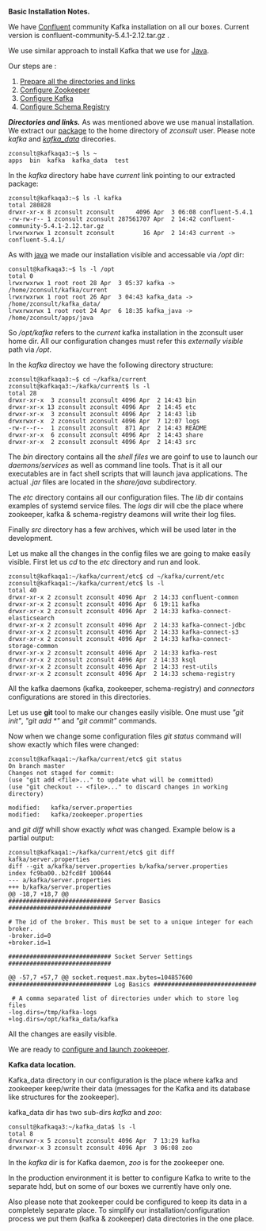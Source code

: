 **Basic Installation Notes.**

We have [Confluent](https://www.confluent.io/) community Kafka installation on all our boxes.
Current version is confluent-community-5.4.1-2.12.tar.gz <a name="bin_flink_zero"/>.

We use similar approach to install Kafka that we use for [Java](./JavaNotes.md).

Our steps are :

1. [Prepare all the directories and links](#bin_flink_one)
2. [Configure Zookeeper](./zookeeper_settings.md)
3. [Configure Kafka](./kafka_settings.md)
4. [Configure Schema Registry]()


***Directories and links.*** <a name="bin_flink_one"/>
As was mentioned above we use manual installation. We extract our [package](#bin_flink_zero) to the home directory of _zconsult_ user. Please note _kafka_ and [_kafka_data_](#bin_flink_two) direcories.

    zconsult@kafkaqa3:~$ ls ~
    apps  bin  kafka  kafka_data  test

In the _kafka_ directory habe have _current_ link pointing to our extracted package:

    zconsult@kafkaqa3:~$ ls -l kafka
    total 280828
    drwxr-xr-x 8 zconsult zconsult      4096 Apr  3 06:08 confluent-5.4.1
    -rw-rw-r-- 1 zconsult zconsult 287561707 Apr  2 14:42 confluent-community-5.4.1-2.12.tar.gz
    lrwxrwxrwx 1 zconsult zconsult        16 Apr  2 14:43 current -> confluent-5.4.1/

As with [java](./JavaNotes.md) we made our installation visible and accessable via _/opt_ dir:

    consult@kafkaqa3:~$ ls -l /opt
    total 0
    lrwxrwxrwx 1 root root 28 Apr  3 05:37 kafka -> /home/zconsult/kafka/current
    lrwxrwxrwx 1 root root 26 Apr  3 04:43 kafka_data -> /home/zconsult/kafka_data/
    lrwxrwxrwx 1 root root 24 Apr  6 18:35 kafka_java -> /home/zconsult/apps/java

So _/opt/kafka_ refers to the _current_ kafka installation in the zconsult user home dir. All our configuration changes must refer this _externally visible_ path via _/opt_.

In the _kafka_ directoy we have the following directory structure:

    zconsult@kafkaqa3:~$ cd ~/kafka/current
    zconsult@kafkaqa3:~/kafka/current$ ls -l
    total 28
    drwxr-xr-x  3 zconsult zconsult 4096 Apr  2 14:43 bin
    drwxr-xr-x 13 zconsult zconsult 4096 Apr  2 14:45 etc
    drwxr-xr-x  3 zconsult zconsult 4096 Apr  2 14:43 lib
    drwxrwxr-x  2 zconsult zconsult 4096 Apr  7 12:07 logs
    -rw-r--r--  1 zconsult zconsult  871 Apr  2 14:43 README
    drwxr-xr-x  6 zconsult zconsult 4096 Apr  2 14:43 share
    drwxr-xr-x  2 zconsult zconsult 4096 Apr  2 14:43 src

The _bin_ directory contains all the _shell files_ we are goinf to use to launch our _daemons/services_ as well as command line tools. That is it all our executables are in fact shell scripts that will launch java applications. The actual _.jar_ files are located in the _share/java_ subdirectory.

The _etc_ directory contains all our configuration files. The _lib_ dir contains examples of systemd service files. The _logs_ dir will cbe the place where zookeeper, kafka & schema-registry deamons will write their log files.

Finally _src_ directory has a few archives, which will be used later in the development.

Let us make all the changes in the config files we are going to make easily visible.
First let us _cd_ to the _etc_ directory and run and look.

    zconsult@kafkaqa1:~/kafka/current/etc$ cd ~/kafka/current/etc
    zconsult@kafkaqa1:~/kafka/current/etc$ ls -l
    total 40
    drwxr-xr-x 2 zconsult zconsult 4096 Apr  2 14:33 confluent-common
    drwxr-xr-x 2 zconsult zconsult 4096 Apr  6 19:11 kafka
    drwxr-xr-x 2 zconsult zconsult 4096 Apr  2 14:33 kafka-connect-elasticsearch
    drwxr-xr-x 2 zconsult zconsult 4096 Apr  2 14:33 kafka-connect-jdbc
    drwxr-xr-x 2 zconsult zconsult 4096 Apr  2 14:33 kafka-connect-s3
    drwxr-xr-x 2 zconsult zconsult 4096 Apr  2 14:33 kafka-connect-storage-common
    drwxr-xr-x 2 zconsult zconsult 4096 Apr  2 14:33 kafka-rest
    drwxr-xr-x 2 zconsult zconsult 4096 Apr  2 14:33 ksql
    drwxr-xr-x 2 zconsult zconsult 4096 Apr  2 14:33 rest-utils
    drwxr-xr-x 2 zconsult zconsult 4096 Apr  2 14:33 schema-registry

All the kafka daemons (kafka, zookeeper, schema-registry) and _connectors_ configurations are stored in this directories.

Let us use __git__ tool to make our changes easily visible.
One must use _"git init"_, _"git add *"_ and _"git commit"_ commands.

Now when we change some configuration files _git status_ command will show exactly which files were changed:
 
    zconsult@kafkaqa1:~/kafka/current/etc$ git status
    On branch master
    Changes not staged for commit:
    (use "git add <file>..." to update what will be committed)
    (use "git checkout -- <file>..." to discard changes in working directory)

	modified:   kafka/server.properties
	modified:   kafka/zookeeper.properties

and  _git diff_ whill show exactly _what_ was changed. Example below is a partial output:

    zconsult@kafkaqa1:~/kafka/current/etc$ git diff  kafka/server.properties
    diff --git a/kafka/server.properties b/kafka/server.properties
    index fc9ba00..b2fcd8f 100644
    --- a/kafka/server.properties
    +++ b/kafka/server.properties
    @@ -18,7 +18,7 @@
    ############################# Server Basics #############################
 
    # The id of the broker. This must be set to a unique integer for each broker.
    -broker.id=0
    +broker.id=1
 
    ############################# Socket Server Settings #############################
 
    @@ -57,7 +57,7 @@ socket.request.max.bytes=104857600
    ############################# Log Basics #############################
 
     # A comma separated list of directories under which to store log files
    -log.dirs=/tmp/kafka-logs
    +log.dirs=/opt/kafka_data/kafka
 
All the changes are easily visible.

We are ready to [configure and launch zookeeper](./zookeeper_settings.md).

****Kafka data location.**** <a name="bin_flink_two"/>

Kafka_data directory in our configuration is the place where kafka and zookeeper keep/write their data (messages for the Kafka and its database like structures for the zookeeper).

kafka_data dir has two sub-dirs _kafka_ and _zoo_:

    consult@kafkaqa3:~/kafka_data$ ls -l
    total 8
    drwxrwxr-x 5 zconsult zconsult 4096 Apr  7 13:29 kafka
    drwxrwxr-x 3 zconsult zconsult 4096 Apr  3 06:08 zoo

In the _kafka_ dir is for Kafka daemon, _zoo_ is for the zookeeper one.

In the production environment it is better to configure Kafka to write to the separate hdd, but on some of our boxes we currently have only one. 

Also please note that zookeeper could be configured to keep its data in a completely separate place. To simplify our installation/configuration process we put them (kafka & zookeeper) data directories in the one place.




 
